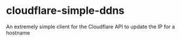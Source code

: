 # cloudflare-simple-ddns
An extremely simple client for the Cloudflare API to update the IP for a hostname
